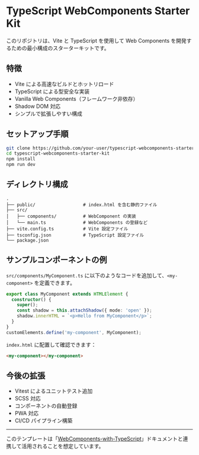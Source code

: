 

# TypeScript WebComponents Starter Kit

このリポジトリは、Vite と TypeScript を使用して Web Components を開発するための最小構成のスターターキットです。

## 特徴

- Vite による高速なビルドとホットリロード
- TypeScript による型安全な実装
- Vanilla Web Components（フレームワーク非依存）
- Shadow DOM 対応
- シンプルで拡張しやすい構成

## セットアップ手順

```bash
git clone https://github.com/your-user/typescript-webcomponents-starter-kit.git
cd typescript-webcomponents-starter-kit
npm install
npm run dev
```

## ディレクトリ構成

```
.
├── public/                  # index.html を含む静的ファイル
├── src/
│   ├── components/          # WebComponent の実装
│   └── main.ts              # WebComponents の登録など
├── vite.config.ts           # Vite 設定ファイル
├── tsconfig.json            # TypeScript 設定ファイル
└── package.json
```

## サンプルコンポーネントの例

`src/components/MyComponent.ts` に以下のようなコードを追加して、`<my-component>` を定義できます。

```ts
export class MyComponent extends HTMLElement {
  constructor() {
    super();
    const shadow = this.attachShadow({ mode: 'open' });
    shadow.innerHTML = `<p>Hello from MyComponent</p>`;
  }
}
customElements.define('my-component', MyComponent);
```

`index.html` に配置して確認できます：

```html
<my-component></my-component>
```

## 今後の拡張

- Vitest によるユニットテスト追加
- SCSS 対応
- コンポーネントの自動登録
- PWA 対応
- CI/CD パイプライン構築

---
このテンプレートは「[WebComponents-with-TypeScript](https://github.com/shuji-bonji/WebComponents-with-TypeScript)」ドキュメントと連携して活用されることを想定しています。